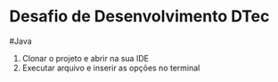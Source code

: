 # Desafio de Desenvolvimento DTec
 #Java
 1. Clonar o projeto e abrir na sua IDE
 2. Executar arquivo e inserir as opções no terminal
